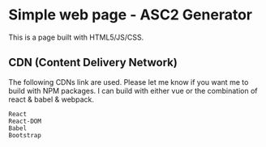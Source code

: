 # Simple web page - ASC2 Generator
This is a page built with HTML5/JS/CSS.

## CDN (Content Delivery Network) 
The following CDNs link are used. Please let me know if you want me to build with NPM packages. I can build with either vue or the combination of react & babel & webpack.
```
React
React-DOM
Babel
Bootstrap
```

